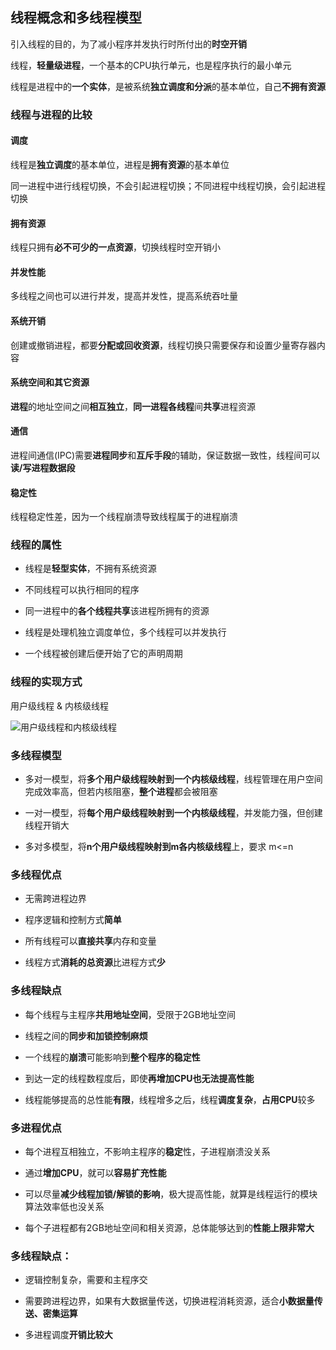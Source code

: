 ## 线程概念和多线程模型

引入线程的目的，为了减小程序并发执行时所付出的**时空开销**

线程，**轻量级进程**，一个基本的CPU执行单元，也是程序执行的最小单元

线程是进程中的**一个实体**，是被系统**独立调度和分派**的基本单位，自己**不拥有资源**

### 线程与进程的比较

#### 调度

线程是**独立调度**的基本单位，进程是**拥有资源**的基本单位

同一进程中进行线程切换，不会引起进程切换；不同进程中线程切换，会引起进程切换

#### 拥有资源

线程只拥有**必不可少的一点资源**，切换线程时空开销小

#### 并发性能

多线程之间也可以进行并发，提高并发性，提高系统吞吐量

#### 系统开销

创建或撤销进程，都要**分配或回收资源**，线程切换只需要保存和设置少量寄存器内容

#### 系统空间和其它资源

**进程**的地址空间之间**相互独立**，**同一进程各线程**间**共享**进程资源

#### 通信

进程间通信(IPC)需要**进程同步**和**互斥手段**的辅助，保证数据一致性，线程间可以**读/写进程数据段**

#### 稳定性

线程稳定性差，因为一个线程崩溃导致线程属于的进程崩溃

### 线程的属性

- 线程是**轻型实体**，不拥有系统资源

- 不同线程可以执行相同的程序

- 同一进程中的**各个线程共享**该进程所拥有的资源

- 线程是处理机独立调度单位，多个线程可以并发执行

- 一个线程被创建后便开始了它的声明周期

### 线程的实现方式

用户级线程 & 内核级线程

![用户级线程和内核级线程](https://github.com/YC-L/Postgraduate-examination/blob/Operating-System/imgs/%E7%94%A8%E6%88%B7%E7%BA%A7%E7%BA%BF%E7%A8%8B%E5%92%8C%E5%86%85%E6%A0%B8%E7%BA%A7%E7%BA%BF%E7%A8%8B.png "用户级线程和内核级线程")

### 多线程模型

- 多对一模型，将**多个用户级线程映射到一个内核级线程**，线程管理在用户空间完成效率高，但若内核阻塞，**整个进程**都会被阻塞

- 一对一模型，将**每个用户级线程映射到一个内核级线程**，并发能力强，但创建线程开销大

- 多对多模型，将**n个用户级线程映射到m各内核级线程**上，要求 m<=n

### 多线程优点

- 无需跨进程边界

- 程序逻辑和控制方式**简单**

- 所有线程可以**直接共享**内存和变量

- 线程方式**消耗的总资源**比进程方式**少**

### 多线程缺点

- 每个线程与主程序**共用地址空间**，受限于2GB地址空间

- 线程之间的**同步和加锁控制麻烦**

- 一个线程的**崩溃**可能影响到**整个程序的稳定性**

- 到达一定的线程数程度后，即使**再增加CPU也无法提高性能**

- 线程能够提高的总性能**有限**，线程增多之后，线程**调度复杂**，**占用CPU**较多

### 多进程优点

- 每个进程互相独立，不影响主程序的**稳定**性，子进程崩溃没关系

- 通过**增加CPU**，就可以**容易扩充性能**

- 可以尽量**减少线程加锁/解锁的影响**，极大提高性能，就算是线程运行的模块算法效率低也没关系 

- 每个子进程都有2GB地址空间和相关资源，总体能够达到的**性能上限非常大**

### 多线程缺点：

- 逻辑控制复杂，需要和主程序交

- 需要跨进程边界，如果有大数据量传送，切换进程消耗资源，适合**小数据量传送、密集运算** 

- 多进程调度**开销比较大**









